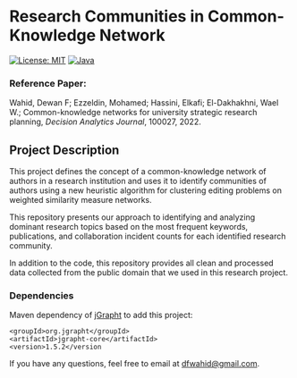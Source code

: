 # Research Communities in Common-Knowledge Network 
[![License: MIT](https://img.shields.io/badge/License-MIT-yellow.svg)](https://opensource.org/licenses/MIT)
[![Java](https://img.shields.io/badge/Java-%23ED8B00.svg?logo=openjdk&logoColor=white)](#)

### Reference Paper:
Wahid, Dewan F; Ezzeldin, Mohamed; Hassini, Elkafi; El-Dakhakhni, Wael W.; Common-knowledge networks for university strategic research planning, *Decision Analytics Journal*, 100027, 2022.

## Project Description
This project defines the concept of a common-knowledge network of authors in a research institution and uses it to identify communities of authors using a new heuristic algorithm for clustering editing problems on weighted similarity measure networks. 

This repository presents our approach to identifying and analyzing dominant research topics based on the most frequent keywords, publications, and collaboration incident counts for each identified research community. 

In addition to the code, this repository provides all clean and processed data collected from the public domain that we used in this research project. 

### Dependencies
Maven dependency of [jGrapht](https://jgrapht.org/javadoc/) to add this project:

```
<groupId>org.jgrapht</groupId>
<artifactId>jgrapht-core</artifactId>
<version>1.5.2</version
```

If you have any questions, feel free to email at dfwahid@gmail.com. 